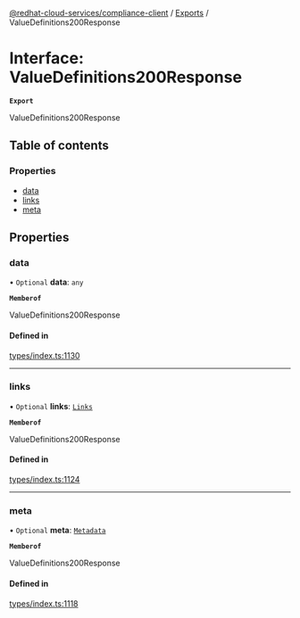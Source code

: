 [@redhat-cloud-services/compliance-client](../README.md) / [Exports](../modules.md) / ValueDefinitions200Response

# Interface: ValueDefinitions200Response

**`Export`**

ValueDefinitions200Response

## Table of contents

### Properties

- [data](ValueDefinitions200Response.md#data)
- [links](ValueDefinitions200Response.md#links)
- [meta](ValueDefinitions200Response.md#meta)

## Properties

### data

• `Optional` **data**: `any`

**`Memberof`**

ValueDefinitions200Response

#### Defined in

[types/index.ts:1130](https://github.com/AsToNlele/javascript-clients/blob/main/packages/compliance/types/index.ts#L1130)

___

### links

• `Optional` **links**: [`Links`](Links.md)

**`Memberof`**

ValueDefinitions200Response

#### Defined in

[types/index.ts:1124](https://github.com/AsToNlele/javascript-clients/blob/main/packages/compliance/types/index.ts#L1124)

___

### meta

• `Optional` **meta**: [`Metadata`](Metadata.md)

**`Memberof`**

ValueDefinitions200Response

#### Defined in

[types/index.ts:1118](https://github.com/AsToNlele/javascript-clients/blob/main/packages/compliance/types/index.ts#L1118)
